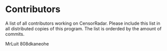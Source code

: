 # Contributors

A list of all contributors working on CensorRadar. Please include this list in all distributed copies of this program. The list is orderded by the amount of commits.

MrLuit
808dkaneohe